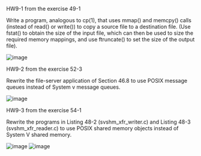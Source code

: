 HW9-1 from the exercise 49-1

Write a program, analogous to cp(1), that uses mmap() and memcpy() calls (instead
of read() or write()) to copy a source file to a destination file. (Use fstat() to obtain
the size of the input file, which can then be used to size the required memory
mappings, and use ftruncate() to set the size of the output file).

![image](https://user-images.githubusercontent.com/72913466/209907552-a077ef09-0829-4aa3-a13f-e4dc662633f1.png)

HW9-2 from the exercise 52-3

Rewrite the file-server application of Section 46.8 to use POSIX message queues instead of 
System v message queues.

![image](https://user-images.githubusercontent.com/72913466/209907927-9e344e27-5375-4841-8394-0ed827943ebf.png)

HW9-3 from the exercise 54-1

Rewrite the programs in Listing 48-2 (svshm_xfr_writer.c) and Listing 48-3
(svshm_xfr_reader.c) to use POSIX shared memory objects instead of System V
shared memory.

![image](https://user-images.githubusercontent.com/72913466/209908174-faadd403-f9dd-4d39-bb49-887a8d26ce5c.png)
![image](https://user-images.githubusercontent.com/72913466/209908190-fccbeee0-94b9-4697-b03d-c5f73a7b7523.png)
